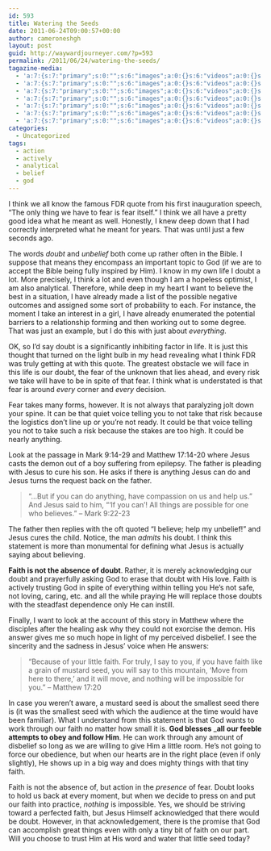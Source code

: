 ```yaml
---
id: 593
title: Watering the Seeds
date: 2011-06-24T09:00:57+00:00
author: cameroneshgh
layout: post
guid: http://waywardjourneyer.com/?p=593
permalink: /2011/06/24/watering-the-seeds/
tagazine-media:
  - 'a:7:{s:7:"primary";s:0:"";s:6:"images";a:0:{}s:6:"videos";a:0:{}s:11:"image_count";s:1:"0";s:6:"author";s:8:"19879429";s:7:"blog_id";s:8:"19280981";s:9:"mod_stamp";s:19:"2011-06-24 02:59:13";}'
  - 'a:7:{s:7:"primary";s:0:"";s:6:"images";a:0:{}s:6:"videos";a:0:{}s:11:"image_count";s:1:"0";s:6:"author";s:8:"19879429";s:7:"blog_id";s:8:"19280981";s:9:"mod_stamp";s:19:"2011-06-24 02:59:13";}'
  - 'a:7:{s:7:"primary";s:0:"";s:6:"images";a:0:{}s:6:"videos";a:0:{}s:11:"image_count";s:1:"0";s:6:"author";s:8:"19879429";s:7:"blog_id";s:8:"19280981";s:9:"mod_stamp";s:19:"2011-06-24 02:59:13";}'
  - 'a:7:{s:7:"primary";s:0:"";s:6:"images";a:0:{}s:6:"videos";a:0:{}s:11:"image_count";s:1:"0";s:6:"author";s:8:"19879429";s:7:"blog_id";s:8:"19280981";s:9:"mod_stamp";s:19:"2011-06-24 02:59:13";}'
  - 'a:7:{s:7:"primary";s:0:"";s:6:"images";a:0:{}s:6:"videos";a:0:{}s:11:"image_count";s:1:"0";s:6:"author";s:8:"19879429";s:7:"blog_id";s:8:"19280981";s:9:"mod_stamp";s:19:"2011-06-24 02:59:13";}'
  - 'a:7:{s:7:"primary";s:0:"";s:6:"images";a:0:{}s:6:"videos";a:0:{}s:11:"image_count";s:1:"0";s:6:"author";s:8:"19879429";s:7:"blog_id";s:8:"19280981";s:9:"mod_stamp";s:19:"2011-06-24 02:59:13";}'
  - 'a:7:{s:7:"primary";s:0:"";s:6:"images";a:0:{}s:6:"videos";a:0:{}s:11:"image_count";s:1:"0";s:6:"author";s:8:"19879429";s:7:"blog_id";s:8:"19280981";s:9:"mod_stamp";s:19:"2011-06-24 02:59:13";}'
categories:
  - Uncategorized
tags:
  - action
  - actively
  - analytical
  - belief
  - god
---
```

I think we all know the famous FDR quote from his first inauguration speech, &#8220;The only thing we have to fear is fear itself.&#8221; I think we all have a pretty good idea what he meant as well. Honestly, I knew deep down that I had correctly interpreted what he meant for years. That was until just a few seconds ago.

The words _doubt_ and _unbelief_ both come up rather often in the Bible. I suppose that means they encompass an important topic to God (if we are to accept the Bible being fully inspired by Him). I know in my own life I doubt a lot. More precisely, I think a lot and even though I am a hopeless optimist, I am also analytical. Therefore, while deep in my heart I want to believe the best in a situation, I have already made a list of the possible negative outcomes and assigned some sort of probability to each. For instance, the moment I take an interest in a girl, I have already enumerated the potential barriers to a relationship forming and then working out to some degree. That was just an example, but I do this with just about _everything_.

OK, so I&#8217;d say doubt is a significantly inhibiting factor in life. It is just this thought that turned on the light bulb in my head revealing what I think FDR was truly getting at with this quote. The greatest obstacle we will face in this life is our doubt, the fear of the unknown that lies ahead, and every risk we take will have to be in spite of that fear. I think what is understated is that fear is around _every_ corner and _every_ decision.

Fear takes many forms, however. It is not always that paralyzing jolt down your spine. It can be that quiet voice telling you to not take that risk because the logistics don&#8217;t line up or you&#8217;re not ready. It could be that voice telling you not to take such a risk because the stakes are too high. It could be nearly anything.

Look at the passage in Mark 9:14-29 and Matthew 17:14-20 where Jesus casts the demon out of a boy suffering from epilepsy. The father is pleading with Jesus to cure his son. He asks if there is anything Jesus can do and Jesus turns the request back on the father.

> &#8220;&#8230;But if you can do anything, have compassion on us and help us.&#8221; And Jesus said to him, &#8220;&#8216;If you can&#8217;! All things are possible for one who believes.&#8221; &#8211; Mark 9:22-23

The father then replies with the oft quoted &#8220;I believe; help my unbelief!&#8221; and Jesus cures the child. Notice, the man _admits_ his doubt. I think this statement is more than monumental for defining what Jesus is actually saying about believing.

**Faith is not the absence of doubt**. Rather, it is merely acknowledging our doubt and prayerfully asking God to erase that doubt with His love. Faith is actively trusting God in spite of everything within telling you He&#8217;s not safe, not loving, caring, etc. and all the while praying He will replace those doubts with the steadfast dependence only He can instill.

Finally, I want to look at the account of this story in Matthew where the disciples after the healing ask why they could not exorcise the demon. His answer gives me so much hope in light of my perceived disbelief. I see the sincerity and the sadness in Jesus&#8217; voice when He answers:

> &#8220;Because of your little faith. For truly, I say to you, if you have faith like a grain of mustard seed, you will say to this mountain, &#8216;Move from here to there,&#8217; and it will move, and nothing will be impossible for you.&#8221; &#8211; Matthew 17:20

In case you weren&#8217;t aware, a mustard seed is about the smallest seed there is (it was the smallest seed with which the audience at the time would have been familiar). What I understand from this statement is that God wants to work through our faith no matter how small it is. **God blesses** _**all</em>** **our feeble attempts to obey and follow Him**. He can work through any amount of disbelief so long as we are willing to give Him a little room. He&#8217;s not going to force our obedience, but when our hearts are in the right place (even if only slightly), He shows up in a big way and does mighty things with that tiny faith.</p> 

Faith is not the absence of, but action in the _presence_ of fear. Doubt looks to hold us back at every moment, but when we decide to press on and put our faith into practice, _nothing_ is impossible. Yes, we should be striving toward a perfected faith, but Jesus Himself acknowledged that there would be doubt. However, in that acknowledgement, there is the promise that God can accomplish great things even with only a tiny bit of faith on our part. Will you choose to trust Him at His word and water that little seed today?